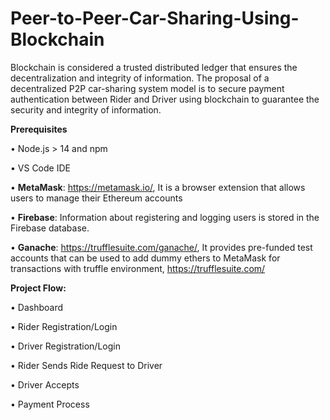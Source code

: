 # Peer-to-Peer-Car-Sharing-Using-Blockchain
Blockchain is considered a trusted distributed ledger that ensures the decentralization and integrity of information. 
The proposal of a decentralized P2P car-sharing system model is to secure payment authentication between Rider and Driver using blockchain to guarantee the security and integrity of information.

**Prerequisites**

•	Node.js > 14 and npm 

•	VS Code IDE

•	**MetaMask**: https://metamask.io/,  It is a browser extension that allows users to manage their Ethereum accounts

•	**Firebase**: Information about registering and logging users is stored in the Firebase database.

•	**Ganache**: https://trufflesuite.com/ganache/, It provides pre-funded test accounts that can be used to add dummy ethers to MetaMask for transactions with truffle environment, https://trufflesuite.com/

**Project Flow:**

•	Dashboard

•	Rider Registration/Login

•	Driver Registration/Login

•	Rider Sends Ride Request to Driver

•	Driver Accepts 

•	Payment Process







